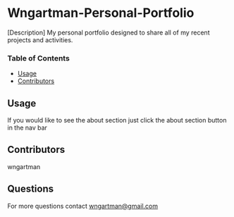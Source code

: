 # Wngartman-Personal-Portfolio

[Description] My personal portfolio designed to share all of my recent projects and activities.

### Table of Contents

* [Usage](#Usage)
* [Contributors](#Contributors)

## Usage
If you would like to see the about section just click the about section button in the nav bar

## Contributors
wngartman

## Questions
For more questions contact wngartman@gmail.com

